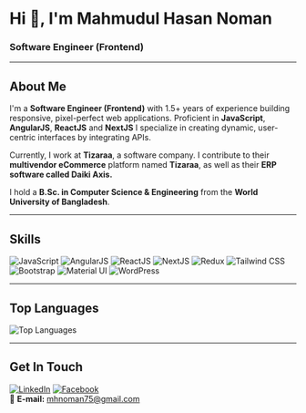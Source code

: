 # Hi 👋, I'm Mahmudul Hasan Noman
### Software Engineer (Frontend)

---

## **About Me**  
I'm a **Software Engineer (Frontend)** with 1.5+ years of experience building responsive, pixel-perfect web applications. Proficient in **JavaScript**, **AngularJS**, **ReactJS** and **NextJS** I specialize in creating dynamic, user-centric interfaces by integrating APIs.  

Currently, I work at **Tizaraa**, a software company. I contribute to their **multivendor eCommerce** platform named **Tizaraa**, as well as their **ERP software called Daiki Axis.**

I hold a **B.Sc. in Computer Science & Engineering** from the **World University of Bangladesh**.

---

## **Skills**  
![JavaScript](https://img.shields.io/badge/JavaScript-F7DF1E?style=flat&logo=javascript&logoColor=black)
![AngularJS](https://img.shields.io/badge/AngularJS-DD0031?style=flat&logo=angularjs&logoColor=white)
![ReactJS](https://img.shields.io/badge/React-20232A?style=flat&logo=react&logoColor=61DAFB)
![NextJS](https://img.shields.io/badge/Next.js-000000?style=flat&logo=next.js&logoColor=white)
![Redux](https://img.shields.io/badge/Redux-764ABC?style=flat&logo=redux&logoColor=white)
![Tailwind CSS](https://img.shields.io/badge/Tailwind_CSS-38B2AC?style=flat&logo=tailwind-css&logoColor=white)
![Bootstrap](https://img.shields.io/badge/Bootstrap-563D7C?style=flat&logo=bootstrap&logoColor=white)
![Material UI](https://img.shields.io/badge/Material_UI-0081CB?style=flat&logo=material-ui&logoColor=white)
![WordPress](https://img.shields.io/badge/WordPress-21759B?style=flat&logo=wordpress&logoColor=white)

---

## **Top Languages**  
![Top Languages](https://github-readme-stats.vercel.app/api/top-langs/?username=mahmudul-noman&theme=dark&hide_border=true&layout=compact)  

---

## **Get In Touch**  
[![LinkedIn](https://img.shields.io/badge/LinkedIn-0077B5?style=flat&logo=linkedin&logoColor=white)](https://www.linkedin.com/in/mahmudul-noman/)
[![Facebook](https://img.shields.io/badge/Facebook-1877F2?style=flat&logo=facebook&logoColor=white)](https://facebook.com/Engr.MHNoman)  
📧 **E-mail:** mhnoman75@gmail.com  
